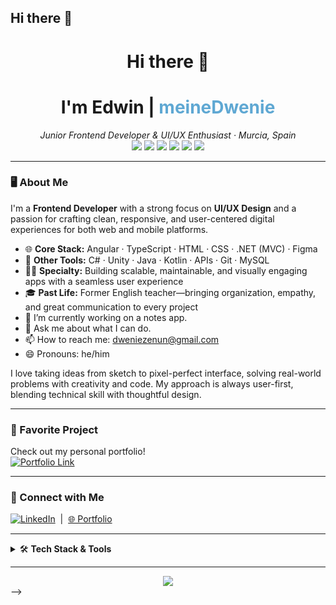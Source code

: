 ## Hi there 👋

<!--
<!-- Hi there, I'm Edwin Nuñez (meineDwenie) 👋 -->
<h1 align="center">Hi there 👋</h1>
<h1 align="center">I'm Edwin | <span style="color:#5FA8D3;">meineDwenie</span></h1>
<p align="center">
  <em>Junior Frontend Developer & UI/UX Enthusiast · Murcia, Spain</em>
  <br>
  <img src="https://img.shields.io/badge/Angular-DD0031?style=flat-square&logo=angular&logoColor=white"/>
  <img src="https://img.shields.io/badge/TypeScript-3178C6?style=flat-square&logo=typescript&logoColor=white"/>
  <img src="https://img.shields.io/badge/Figma-F24E1E?style=flat-square&logo=figma&logoColor=white"/>
  <img src="https://img.shields.io/badge/HTML5-E34F26?style=flat-square&logo=html5&logoColor=white"/>
  <img src="https://img.shields.io/badge/CSS3-1572B6?style=flat-square&logo=css3&logoColor=white"/>
  <img src="https://img.shields.io/badge/.NET-512BD4?style=flat-square&logo=dotnet&logoColor=white"/>
</p>

---

### 🖥️ About Me

I'm a **Frontend Developer** with a strong focus on **UI/UX Design** and a passion for crafting clean, responsive, and user-centered digital experiences for both web and mobile platforms.

- 🌐 **Core Stack:** Angular · TypeScript · HTML · CSS · .NET (MVC) · Figma
- 🚀 **Other Tools:** C# · Unity · Java · Kotlin · APIs · Git · MySQL
- 🧑‍🎨 **Specialty:** Building scalable, maintainable, and visually engaging apps with a seamless user experience
- 🎓 **Past Life:** Former English teacher—bringing organization, empathy, and great communication to every project
- 🔭 I’m currently working on a notes app.
- 💬 Ask me about what I can do.
- 📫 How to reach me: dweniezenun@gmail.com
- 😄 Pronouns: he/him

I love taking ideas from sketch to pixel-perfect interface, solving real-world problems with creativity and code. My approach is always user-first, blending technical skill with thoughtful design.

---

### 📱 Favorite Project

Check out my personal portfolio!  
<a href="https://meinedwenie.github.io/portfolio/" target="_blank">
  <img src="https://img.shields.io/badge/Portfolio-Click%20Here-%235FA8D3?style=for-the-badge&logo=githubpages&logoColor=white" alt="Portfolio Link">
</a>

---

### 🔗 Connect with Me

[![LinkedIn](https://img.shields.io/badge/LinkedIn-Edwin%20Nuñez-%230A66C2?style=flat-square&logo=linkedin&logoColor=white)](https://www.linkedin.com/in/edwin-nu%C3%B1ez-lpt-0a2856126/)
&nbsp;|&nbsp;
[🌐 Portfolio](https://meinedwenie.github.io/portfolio/)

---

<details>
<summary>🛠️ <b>Tech Stack & Tools</b></summary>
<br>

- **Frontend:** Angular, TypeScript, HTML5, CSS3
- **UI/UX:** Figma, Adobe XD
- **Backend:** .NET (MVC), C#
- **Mobile:** Unity, Java, Kotlin
- **Databases:** MySQL
- **Others:** Git, RESTful APIs

</details>

---

<div align="center">
  <img src="https://capsule-render.vercel.app/api?type=waving&color=0:5FA8D3,100:9ADCFF&height=90&section=footer"/>
</div>
-->
